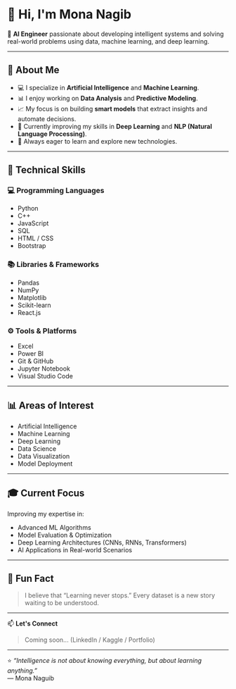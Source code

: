# 👋 Hi, I'm Mona Nagib

🎯 **AI Engineer** passionate about developing intelligent systems and solving real-world problems using data, machine learning, and deep learning.

---

## 🧠 About Me
- 💻 I specialize in **Artificial Intelligence** and **Machine Learning**.  
- 📊 I enjoy working on **Data Analysis** and **Predictive Modeling**.  
- 📈 My focus is on building **smart models** that extract insights and automate decisions.  
- 🌱 Currently improving my skills in **Deep Learning** and **NLP (Natural Language Processing)**.  
- 🚀 Always eager to learn and explore new technologies.

---

## 🧩 Technical Skills

### 💻 Programming Languages
- Python  
- C++  
- JavaScript  
- SQL  
- HTML / CSS  
- Bootstrap  

### 📚 Libraries & Frameworks
- Pandas  
- NumPy  
- Matplotlib  
- Scikit-learn  
- React.js  

### ⚙️ Tools & Platforms
- Excel  
- Power BI  
- Git & GitHub  
- Jupyter Notebook  
- Visual Studio Code  

---

## 📊 Areas of Interest
- Artificial Intelligence  
- Machine Learning  
- Deep Learning  
- Data Science  
- Data Visualization  
- Model Deployment  

---

## 🎓 Current Focus
Improving my expertise in:
- Advanced ML Algorithms  
- Model Evaluation & Optimization  
- Deep Learning Architectures (CNNs, RNNs, Transformers)  
- AI Applications in Real-world Scenarios  

---

## 💬 Fun Fact
> I believe that “Learning never stops.” Every dataset is a new story waiting to be understood.

---

📫 **Let's Connect**
> Coming soon... (LinkedIn / Kaggle / Portfolio)

---

⭐ *“Intelligence is not about knowing everything, but about learning anything.”*  
— Mona Naguib
